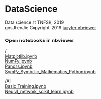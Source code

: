 # DataScience
Data science at TNFSH, 2019  
gnsJhenJie Copyright, 2019
[jupyter nbviewer](https://nbviewer.jupyter.org/)  
### Open notebooks in nbviewer    
/  
[Matplotlib.ipynb](https://nbviewer.jupyter.org/github/gnsJhenJie/DataScience/blob/master/Matplotlib.ipynb)  
[NumPy.ipynb](https://nbviewer.jupyter.org/github/gnsJhenJie/DataScience/blob/master/NumPy.ipynb)  
[Pandas.ipynb](https://nbviewer.jupyter.org/github/gnsJhenJie/DataScience/blob/master/Pandas.ipynb)  
[SymPy_Symbolic_Mathematics_Python.ipynb](https://nbviewer.jupyter.org/github/gnsJhenJie/DataScience/blob/master/SymPy_Symbolic_Mathematics_Python.ipynb)  
  
/AI  
[Basic_Training.ipynb](https://nbviewer.jupyter.org/github/gnsJhenJie/DataScience/blob/master/Basic_Training.ipynb)  
[Neural_network_scikit_learn.ipynb](https://nbviewer.jupyter.org/github/gnsJhenJie/DataScience/blob/master/Neural_network_scikit_learn.ipynb) 
